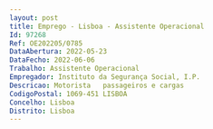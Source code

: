 ```yaml
--- 
layout: post
title: Emprego - Lisboa - Assistente Operacional
Id: 97268
Ref: OE202205/0785
DataAbertura: 2022-05-23
DataFecho: 2022-06-06
Trabalho: Assistente Operacional
Empregador: Instituto da Segurança Social, I.P.
Descricao: Motorista   passageiros e cargas
CodigoPostal: 1069-451 LISBOA
Concelho: Lisboa
Distrito: Lisboa
--- 
```

